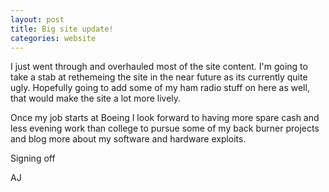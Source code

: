 ```yaml
---
layout: post
title: Big site update!
categories: website
---
```


I just went through and overhauled most of the site content.  I'm going
to take a stab at rethemeing the site in the near future as its currently
quite ugly.  Hopefully going to add some of my ham radio stuff on here
as well, that would make the site a lot more lively.

Once my job starts at Boeing I look forward to having more spare cash
and less evening work than college to pursue some of my back burner projects
and blog more about my software and hardware exploits.

Signing off

AJ
